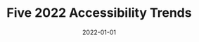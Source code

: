 ---
date: 2022-01-01
publisher: uxdesigncc
tags:
  - accessibility
target_url: https://uxdesign.cc/five-2022-accessibility-trends-9b0fe09adef2
title: Five 2022 Accessibility Trends
---
